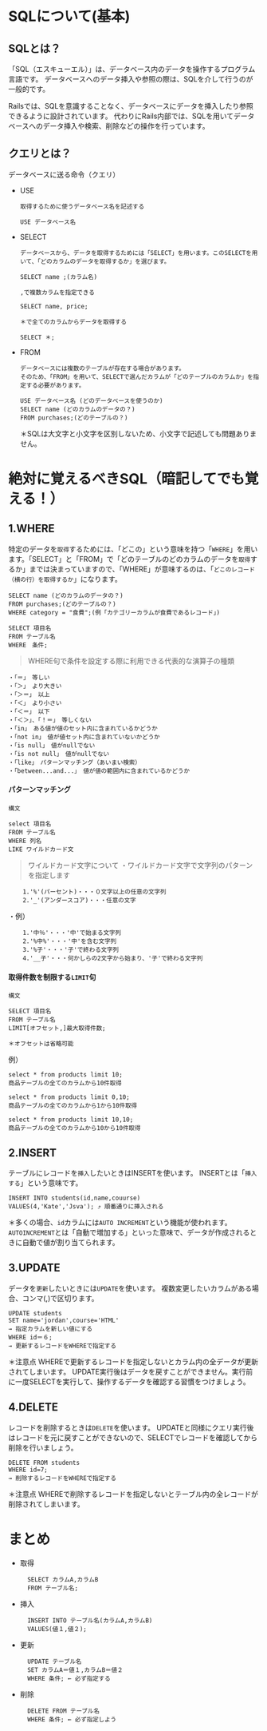 # SQLについて(基本)

## SQLとは？
「SQL（エスキューエル）」は、データベース内のデータを操作するプログラム言語です。
データベースへのデータ挿入や参照の際は、SQLを介して行うのが一般的です。

Railsでは、SQLを意識することなく、データベースにデータを挿入したり参照できるように設計されています。
代わりにRails内部では、SQLを用いてデータベースへのデータ挿入や検索、削除などの操作を行っています。

## クエリとは？
データベースに送る命令（クエリ）
* USE

      取得するために使うデータベース名を記述する

    `USE データベース名`

* SELECT

      データベースから、データを取得するためには「SELECT」を用います。このSELECTを用いて、「どのカラムのデータを取得するか」を選びます。

    `SELECT name ;(カラム名)`

      ,で複数カラムを指定できる

    `SELECT name, price;`

      ＊で全てのカラムからデータを取得する
    `SELECT ＊;`

* FROM

      データベースには複数のテーブルが存在する場合があります。
      そのため、「FROM」を用いて、SELECTで選んだカラムが「どのテーブルのカラムか」を指定する必要があります。

    ```
    USE データベース名 (どのデータベースを使うのか)
    SELECT name (どのカラムのデータの？)
    FROM purchases;(どのテーブルの？)
    ```
   ＊SQLは大文字と小文字を区別しないため、小文字で記述しても問題ありません。

# 絶対に覚えるべきSQL（暗記してでも覚える！）

## 1.WHERE

特定のデータを`取得`するためには、「どこの」という意味を持つ「`WHERE`」を用います。「SELECT」と「FROM」で「どのテーブルのどのカラムのデータを`取得`するか」までは決まっていますので、「WHERE」が意味するのは、「`どこのレコード（横の行）を取得するか`」になります。

  ```
  SELECT name (どのカラムのデータの？)
  FROM purchases;(どのテーブルの？)
  WHERE category = "食費";(例「カテゴリーカラムが食費であるレコード」)
  ```



  ```
  SELECT 項目名
  FROM テーブル名
  WHERE　条件;
  ```

>WHERE句で条件を設定する際に利用できる代表的な演算子の種類
```
・「＝」　等しい
・「＞」　より大きい
・「＞＝」　以上
・「＜」　より小さい
・「＜＝」　以下
・「＜＞」、「！＝」　等しくない
・「in」　ある値が値のセット内に含まれているかどうか
・「not in」　値が値セット内に含まれていないかどうか
・「is null」　値がnullでない
・「is not null」　値がnullでない
・「like」　パターンマッチング（あいまい検索）
・「between...and...」　値が値の範囲内に含まれているかどうか
```

#### パターンマッチング

```
構文

select 項目名
FROM テーブル名
WHERE 列名
LIKE ワイルドカード文
```
>ワイルドカード文字について
・ワイルドカード文字で文字列のパターンを指定します
```
    1.'%'(パーセント)・・・０文字以上の任意の文字列
    2.'_'(アンダースコア)・・・任意の文字
```
・例）
```
    1.'中％'・・・'中'で始まる文字列
    2.'%中%'・・・'中'を含む文字列
    3.'%子'・・・'子'で終わる文字列
    4.'__子'・・・何かしらの2文字から始まり、'子'で終わる文字列
```

#### 取得件数を制限する`LIMIT`句

```
構文

SELECT 項目名
FROM テーブル名
LIMIT[オフセット,]最大取得件数;

＊オフセットは省略可能
```

例）
```
select * from products limit 10;
商品テーブルの全てのカラムから10件取得

select * from products limit 0,10;
商品テーブルの全てのカラムから1から10件取得

select * from products limit 10,10;
商品テーブルの全てのカラムから10から10件取得
```

## 2.INSERT

テーブルにレコードを`挿入`したいときはINSERTを使います。
INSERTとは「`挿入する`」という意味です。

```
INSERT INTO students(id,name,couurse)
VALUES(4,'Kate','Jsva'); ⤴︎ 順番通りに挿入される
```
＊多くの場合、`id`カラムには`AUTO INCREMENT`という機能が使われます。
`AUTOINCREMENT`とは「自動で増加する」といった意味で、データが作成されるときに自動で値が割り当てられます。


## 3.UPDATE

データを`更新`したいときには`UPDATE`を使います。
複数変更したいカラムがある場合、コンマ(,)で区切ります。

```
UPDATE students
SET name='jordan',course='HTML'
→ 指定カラムを新しい値にする
WHERE id＝６;
→ 更新するレコードをWHEREで指定する
```

＊注意点
WHEREで更新するレコードを指定しないとカラム内の全データが更新されてしまいます。
UPDATE実行後はデータを戻すことができません。実行前に一度SELECTを実行して、操作するデータを確認する習慣をつけましょう。


## 4.DELETE

レコードを削除するときは`DELETE`を使います。
UPDATEと同様にクエリ実行後はレコードを元に戻すことができないので、SELECTでレコードを確認してから削除を行いましょう。

```
DELETE FROM students
WHERE id=7;
→ 削除するレコードをWHEREで指定する
```

＊注意点
WHEREで削除するレコードを指定しないとテーブル内の全レコードが削除されてしまいます。



# まとめ

* 取得

        SELECT カラムA,カラムB
        FROM テーブル名;

* 挿入

        INSERT INTO テーブル名(カラムA,カラムB)
        VALUES(値１,値２);

* 更新

        UPDATE テーブル名
        SET カラムA＝値１,カラムB＝値２
        WHERE 条件; ← 必ず指定する

* 削除

        DELETE FROM テーブル名
        WHERE 条件; ← 必ず指定しよう
```



























